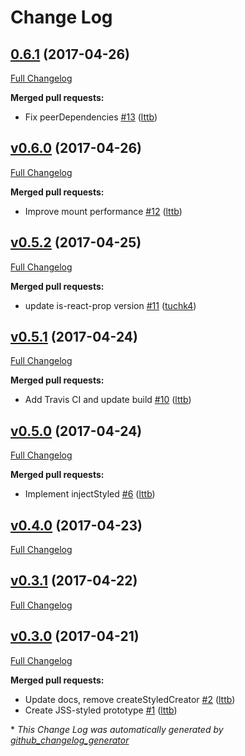 # Change Log

## [0.6.1](https://github.com/cssinjs/styled-jss/tree/0.6.1) (2017-04-26)
[Full Changelog](https://github.com/cssinjs/styled-jss/compare/v0.6.0...0.6.1)

**Merged pull requests:**

- Fix peerDependencies [\#13](https://github.com/cssinjs/styled-jss/pull/13) ([lttb](https://github.com/lttb))

## [v0.6.0](https://github.com/cssinjs/styled-jss/tree/v0.6.0) (2017-04-26)
[Full Changelog](https://github.com/cssinjs/styled-jss/compare/v0.5.2...v0.6.0)

**Merged pull requests:**

- Improve mount performance [\#12](https://github.com/cssinjs/styled-jss/pull/12) ([lttb](https://github.com/lttb))

## [v0.5.2](https://github.com/cssinjs/styled-jss/tree/v0.5.2) (2017-04-25)
[Full Changelog](https://github.com/cssinjs/styled-jss/compare/v0.5.1...v0.5.2)

**Merged pull requests:**

- update is-react-prop version [\#11](https://github.com/cssinjs/styled-jss/pull/11) ([tuchk4](https://github.com/tuchk4))

## [v0.5.1](https://github.com/cssinjs/styled-jss/tree/v0.5.1) (2017-04-24)
[Full Changelog](https://github.com/cssinjs/styled-jss/compare/v0.5.0...v0.5.1)

**Merged pull requests:**

- Add Travis CI and update build [\#10](https://github.com/cssinjs/styled-jss/pull/10) ([lttb](https://github.com/lttb))

## [v0.5.0](https://github.com/cssinjs/styled-jss/tree/v0.5.0) (2017-04-24)
[Full Changelog](https://github.com/cssinjs/styled-jss/compare/v0.4.0...v0.5.0)

**Merged pull requests:**

- Implement injectStyled [\#6](https://github.com/cssinjs/styled-jss/pull/6) ([lttb](https://github.com/lttb))

## [v0.4.0](https://github.com/cssinjs/styled-jss/tree/v0.4.0) (2017-04-23)
[Full Changelog](https://github.com/cssinjs/styled-jss/compare/v0.3.1...v0.4.0)

## [v0.3.1](https://github.com/cssinjs/styled-jss/tree/v0.3.1) (2017-04-22)
[Full Changelog](https://github.com/cssinjs/styled-jss/compare/v0.3.0...v0.3.1)

## [v0.3.0](https://github.com/cssinjs/styled-jss/tree/v0.3.0) (2017-04-21)
[Full Changelog](https://github.com/cssinjs/styled-jss/compare/3.0.0...v0.3.0)

**Merged pull requests:**

- Update docs, remove createStyledCreator [\#2](https://github.com/cssinjs/styled-jss/pull/2) ([lttb](https://github.com/lttb))
- Create JSS-styled prototype [\#1](https://github.com/cssinjs/styled-jss/pull/1) ([lttb](https://github.com/lttb))



\* *This Change Log was automatically generated by [github_changelog_generator](https://github.com/skywinder/Github-Changelog-Generator)*